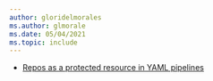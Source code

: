 ```yaml
---
author: gloridelmorales
ms.author: glmorale
ms.date: 05/04/2021
ms.topic: include
---
```


- [Repos as a protected resource in YAML pipelines](#repos-as-a-protected-resource-in-yaml-pipelines)